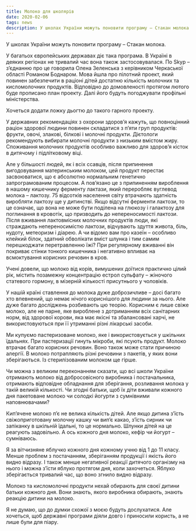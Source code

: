 ```yaml
---
title: Молоко для школярів
date: 2020-02-06
tags: news
description: У школах України можуть поновити програму – Стакан молока.
---
```


У школах України можуть поновити програму – Стакан молока.

У багатьох європейських державах діє така програма. В Україні  в деяких регіонах не тривалий час вона також застосовувалася. По  Skyp – з’єднанню про це говорила Олена Зеленська з керівником Черкаської області Романом Боднаром. Мова йшла про пілотний проект, який повинен забезпечити в раціоні  дітей достатню кількість молочних та кисломолочних продуктів. Відповідно до домовленості протягом лютого буде прописано план проекту. Далі його будуть погоджувати профільні міністерства.


Хочеться додати ложку дьогтю до такого гарного проекту.


У державних рекомендаціях з охорони здоров’я кажуть, що повноцінний раціон здорової людини повинен складатися з п’яти груп продуктів: фрукти, овочі, злакові, білкові і молочні продукти. Дієтологи рекомендують вибирати молочні продукти з низьким вмістом жиру. Споживання молочних продуктів особливо важливо для здоров’я кісток в дитячому і підлітковому віці. 


Але у більшості людей, як і всіх ссавців, після припинення вигодовування материнським молоком, цей продукт перестає засвоюватися, що є абсолютно нормальним генетично запрограмованим процесом. А пов’язано це з припиненням вироблення в нашому кишечнику ферменту лактази, який переробляє вуглевод молока – лактозу. 75 відсотків населення світу втрачають здатність виробляти лактозу ще у дитинстві. Якщо відсутні ферменти лактози, то це означає, що вона не може бути поділена на глюкозу і галактозу для поглинання в кровотік, що призводить до непереносимості лактози. Після вживання лактовмісних молочних продуктів люди, які страждають непереносимістю лактози, відчувають здуття живота, біль, нудоту, метеоризм і діарею. А чи відомо вам про казеїн – особливо клейкий білок, здатний обволікати вміст шлунка і тим самим перешкоджати перетравленню їжі? При регулярному вживанні він покриває стінки тонкого кишечника і негативно впливає на всмоктування корисних речовин в кров.


Учені довели, що молоко від корів, вимушених доїтися практично цілий рік, містить позамежну концентрацію естрол сульфату – жіночого статевого гормону, в мізерній кількості присутнього у чоловіків.
 

У нашій країні ставлення до молока дуже доброзичливе – досі багато хто впевнений, що немає нічого кориснішого для людини за нього. Але дуже багато досліджень розбивають цю теорію. Корисним є  лише свіже молоко, але не парне, яке вироблене з дотриманням всіх санітарних норм, від здорової корови, яка має якісні та збалансовані харчі, не використовуються при її утриманні різні лікарські засоби.
 

Ми купуємо пастеризоване молоко, яке і використовується у шкільних їдальнях. При пастеризації гинуть  мікроби, які псують продукт. Молоко втрачає багато корисних речовин. Воно також може стати причиною алергії. В молоко потрапляють різні речовини з пакетів, у яких вони зберігаються. Із стерилізованим молоком ще гірше.


Чи можна з великим переконанням сказати, що всі школи України отримають молоко від добросовісного виробника і постачальника, отримають відповідне обладнання для зберігання, розливання молока у такій великій кількості. Чи згодні батьки, щоб їх діти вживали кожного дня пакетоване молоко чи солодкі йогурти з сумнівними наповнювачами?


Кип’ячене молоко п’є не велика кількість дітей. Але якщо дитина  з’їсть свіжоприготовану молочну кашку чи вип’є какао, з’їсть сирник чи запіканку в шкільній їдальні, то це нормально.  Шлунки дітей на це реагують задовільно. А ось кожного дня молоко, кефір чи йогурт – сумніваюсь.


Я за вітчизняне яблучко кожного дня кожному учню від 1 до 11 класу. Менше проблем з постачанням, зберіганням продукції і якість його видно відразу. І також менше негативної реакції дитячого організму на нього і можна з’їсти яблуко  протягом дня, коли захочеться. Яблуко зберігається тривалий час, що воно згнило видно відразу.
 

Молоко та кисломолочні продукти нехай обирають для своєї дитини батьки кожного дня. Вони знають, якого виробника обирають, знають реакцію дитини на молоко.


Я не думаю, що до думки схожої з моєю будуть дослухатися. Але хочеться, щоб державні програми діяли довго і приносили користь, а не лише були для піару.
